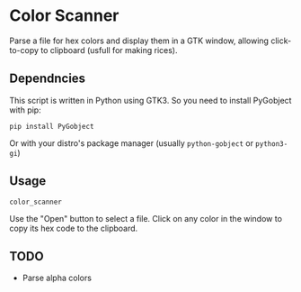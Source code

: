 # Color Scanner
Parse a file for hex colors and display them in a GTK window, allowing click-to-copy to clipboard (usfull for making rices).

## Dependncies
This script is written in Python using GTK3. So you need to install PyGobject with pip:
```
pip install PyGobject
```
Or with your distro's package manager (usually `python-gobject` or `python3-gi`)

## Usage
```
color_scanner
```

Use the "Open" button to select a file.
Click on any color in the window to copy its hex code to the clipboard.

## TODO
- Parse alpha colors
